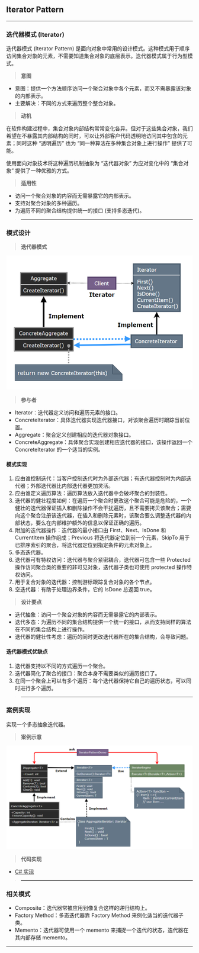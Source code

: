 ## Iterator Pattern

---
### 迭代器模式 (Iterator)

迭代器模式 (Iterator Pattern) 是面向对象中常用的设计模式。这种模式用于顺序访问集合对象的元素，不需要知道集合对象的底层表示。迭代器模式属于行为型模式。

> **意图**

- 意图：提供一个方法顺序访问一个聚合对象中各个元素，而又不需暴露该对象的内部表示。
- 主要解决：不同的方式来遍历整个整合对象。

> **动机**

在软件构建过程中，集合对象内部结构常常变化各异。但对于这些集合对象，我们希望在不暴露其内部结构的同时，可以让外部客户代码透明地访问其中包含的元素；同时这种 “透明遍历” 也为 “同一种算法在多种集合对象上进行操作” 提供了可能。

使用面向对象技术将这种遍历机制抽象为 “迭代器对象” 为应对变化中的 “集合对象” 提供了一种优雅的方式。

> **适用性**

- 访问一个聚合对象的内容而无需暴露它的内部表示。
- 支持对聚合对象的多种遍历。
- 为遍历不同的聚合结构提供统一的接口 (支持多态迭代)。

>---
### 模式设计

> **迭代器模式**

  ![迭代器模式](img/迭代器模式设计.png)

> **参与者**

- Iterator：迭代器定义访问和遍历元素的接口。
- ConcreteIterator：具体迭代器实现迭代器接口，对该聚合遍历时跟踪当前位置。
- Aggregate：聚合定义创建相应的迭代器对象接口。
- ConcreteAggregate：具体聚合实现创建相应迭代器的接口，该操作返回一个 ConcreteIterator 的一个适当的实例。

#### 模式实现

1. 应由谁控制迭代：当客户控制迭代时为外部迭代器；有迭代器控制时为内部迭代器；外部迭代器比内部迭代器更加灵活。
2. 应由谁定义遍历算法：遍历算法放入迭代器中会破坏聚合的封装性。
3. 迭代器的健壮程度如何：在遍历一个聚合时更改这个聚合可能是危险的，一个健壮的迭代器保证插入和删除操作不会干扰遍历，且不需要拷贝该聚合；需要向这个聚合注册该迭代器，在插入和删除元素时，该聚合要么调整迭代器的内部状态，要么在内部维护额外的信息以保证正确的遍历。
4. 附加的迭代器操作：迭代器的最小接口由 First、Next、IsDone 和 CurrentItem 操作组成；Previous 将迭代器定位到前一个元素，SkipTo 用于已排序索引的聚合，将迭代器定位到指定条件的元素对象上。
5. 多态迭代器。
6. 迭代器可有特权访问：迭代器与聚合紧密耦合，迭代器可包含一些 Protected 操作访问聚合类的重要的非可见对象，迭代器子类也可使用 protected 操作特权访问。
7. 用于复合对象的迭代器：控制游标跟踪复合对象的各个节点。
8. 空迭代器：有助于处理边界条件，它的 IsDone 总返回 true。

> **设计要点**

- 迭代抽象：访问一个聚合对象的内容而无需暴露它的内部表示。
- 迭代多态：为遍历不同的集合结构提供一个统一的接口，从而支持同样的算法在不同的集合结构上进行操作。
- 迭代器的健壮性考虑：遍历的同时更改迭代器所在的集合结构，会导致问题。

#### 迭代器模式优缺点

1. 迭代器支持以不同的方式遍历一个聚合。
2. 迭代器简化了聚合的接口：聚合本身不需要类似的遍历接口了。
3. 在同一个聚合上可以有多个遍历：每个迭代器保持它自己的遍历状态，可以同时进行多个遍历。

>---
### 案例实现

实现一个多态抽象迭代器。

> **案例示意**

  ![案例](img/迭代器模式案例.png)

> **代码实现**

- [C# 实现](../../CodeDemo/DesignPatterns%20For%20CSharp/Behavioral%20Patterns/Iterator/Iterator.cs)

>---
### 相关模式

- Composite：迭代器常被应用到像复合这样的递归结构上。
- Factory Method：多态迭代器靠 Factory Method 来例化适当的迭代器子类。
- Memento：迭代器可使用一个 memento 来捕捉一个迭代的状态，迭代器在其内部存储 memento。

---
